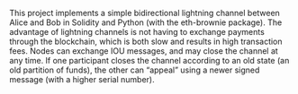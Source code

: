 This project implements a simple bidirectional lightning channel between Alice and Bob in Solidity and Python (with the eth-brownie package). The advantage of lightning channels is not having to exchange payments through the blockchain, which is both slow and results in high transaction fees. Nodes can exchange IOU messages, and may close the channel at any time. If one participant closes the channel according to an old state (an old partition of funds), the other can “appeal” using a newer signed message (with a higher serial number).
 
